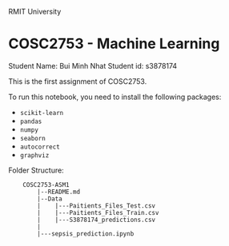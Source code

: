 RMIT University
# COSC2753 - Machine Learning
Student Name: Bui Minh Nhat
Student id: s3878174


This is the first assignment of COSC2753.

To run this notebook, you need to install the following packages:

+ `scikit-learn`
+ `pandas`
+ `numpy`
+ `seaborn`
+ `autocorrect`
+ `graphviz`

Folder Structure:

``` 
    COSC2753-ASM1
        |--README.md
        |--Data
        |    |---Paitients_Files_Test.csv
        |    |---Paitients_Files_Train.csv
        |    |---S3878174_predictions.csv  
        |
        |---sepsis_prediction.ipynb
```